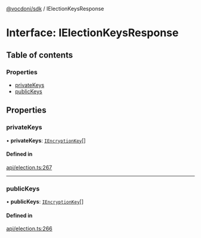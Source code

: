 [@vocdoni/sdk](/sdk) / IElectionKeysResponse

# Interface: IElectionKeysResponse

## Table of contents

### Properties

- [privateKeys](IElectionKeysResponse#privatekeys)
- [publicKeys](IElectionKeysResponse#publickeys)

## Properties

### privateKeys

• **privateKeys**: [`IEncryptionKey`](IEncryptionKey)[]

#### Defined in

[api/election.ts:267](https://github.com/vocdoni/vocdoni-sdk/blob/1053e59/src/api/election.ts#L267)

___

### publicKeys

• **publicKeys**: [`IEncryptionKey`](IEncryptionKey)[]

#### Defined in

[api/election.ts:266](https://github.com/vocdoni/vocdoni-sdk/blob/1053e59/src/api/election.ts#L266)
